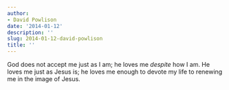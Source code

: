 ```yaml
---
author:
- David Powlison
date: '2014-01-12'
description: ''
slug: 2014-01-12-david-powlison
title: ''
---
```

God does not accept me just as I am; he loves me *despite* how I am. He loves me just as Jesus is; he loves me enough to devote my life to renewing me in the image of Jesus.



